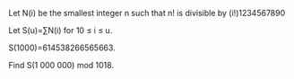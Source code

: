 

Let N(i) be the smallest integer n such that n! is divisible by (i!)1234567890


Let S(u)=&#8721;N(i) for 10 &#8804; i &#8804; u.


S(1000)=614538266565663.


Find S(1 000 000) mod 1018.

